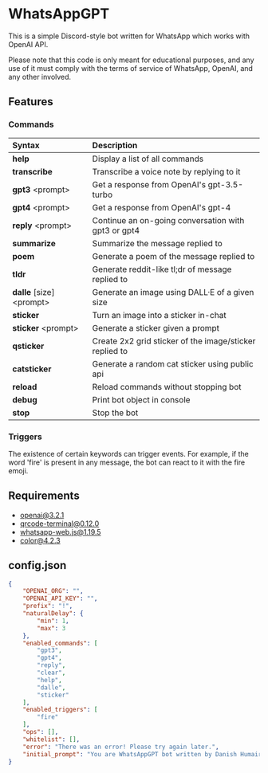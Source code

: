 # WhatsAppGPT

This is a simple Discord-style bot written for WhatsApp which works with OpenAI API.

Please note that this code is only meant for educational purposes, and any use of it must comply with the terms of service of WhatsApp, OpenAI, and any other involved.

## Features

### Commands
| Syntax                        | Description                                               |
| :---------------------------- | :-------------------------------------------------------- |
| **help**                      | Display a list of all commands                            |
| **transcribe**                | Transcribe a voice note by replying to it                 |
| **gpt3** \<prompt\>           | Get a response from OpenAI's gpt-3.5-turbo                |
| **gpt4** \<prompt\>           | Get a response from OpenAI's gpt-4                        |
| **reply** \<prompt\>          | Continue an on-going conversation with gpt3 or gpt4       |
| **summarize**                 | Summarize the message replied to                          |
| **poem**                      | Generate a poem of the message replied to                 |
| **tldr**                      | Generate reddit-like tl;dr of message replied to          |
| **dalle** \[size\] \<prompt\> | Generate an image using DALL·E of a given size            |
| **sticker**                   | Turn an image into a sticker in-chat                      |
| **sticker** \<prompt\>        | Generate a sticker given a prompt                         |
| **qsticker**                  | Create 2x2 grid sticker of the image/sticker replied to   |
| **catsticker**                | Generate a random cat sticker using public api            |
| **reload**                    | Reload commands without stopping bot                      |
| **debug**                     | Print bot object in console                               |
| **stop**                      | Stop the bot                                              |

### Triggers
The existence of certain keywords can trigger events. For example, if the word 'fire' is present in any message, the bot can react to it with the fire emoji.

## Requirements
- openai@3.2.1
- qrcode-terminal@0.12.0
- whatsapp-web.js@1.19.5
- color@4.2.3

## config.json
```json
{
    "OPENAI_ORG": "",
    "OPENAI_API_KEY": "",
    "prefix": "!",
    "naturalDelay": {
        "min": 1,
        "max": 3
    },
    "enabled_commands": [
        "gpt3",
        "gpt4",
        "reply",
        "clear",
        "help",
        "dalle",
        "sticker"
    ],
    "enabled_triggers": [
        "fire"
    ],
    "ops": [],
    "whitelist": [],
    "error": "There was an error! Please try again later.",
    "initial_prompt": "You are WhatsAppGPT bot written by Danish Humair."
}
```
